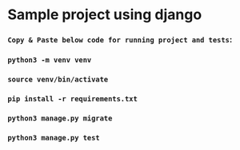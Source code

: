 # Sample project using django

### `Copy & Paste below code for running project and tests`:
### `python3 -m venv venv`
### `source venv/bin/activate`
### `pip install -r requirements.txt`
### `python3 manage.py migrate`
### `python3 manage.py test`
